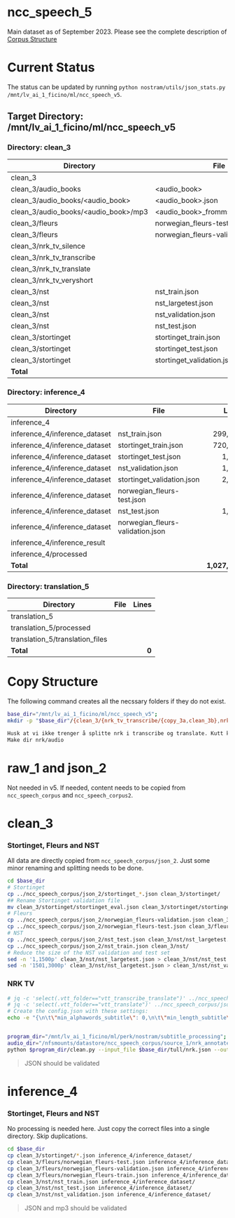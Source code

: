 # ncc_speech_5
Main dataset as of September 2023. Please see the complete description of [Corpus Structure](corpus_structure.md)

# Current Status
The status can be updated by running ```python nostram/utils/json_stats.py /mnt/lv_ai_1_ficino/ml/ncc_speech_v5```.

## Target Directory: /mnt/lv_ai_1_ficino/ml/ncc_speech_v5
### Directory: clean_3
| Directory | File | Lines     |
| --------- | ---- | ---------:|
| clean_3 | <empty> | <empty>    |
| clean_3/audio_books | <audio_book> |        981 |
| clean_3/audio_books/<audio_book> | <audio_book>.json |        981 |
| clean_3/audio_books/<audio_book>/mp3 | <audio_book>_frommsec_tomsec.mp3 |        <relative to audio_book> |
| clean_3/fleurs | norwegian_fleurs-test.json |        357 |
| clean_3/fleurs | norwegian_fleurs-validation.json |        163 |
| clean_3/nrk_tv_silence | <empty> | <empty>    |
| clean_3/nrk_tv_transcribe | <empty> | <empty>    |
| clean_3/nrk_tv_translate | <empty> | <empty>    |
| clean_3/nrk_tv_veryshort | <empty> | <empty>    |
| clean_3/nst | nst_train.json |    299,114 |
| clean_3/nst | nst_largetest.json |     63,088 |
| clean_3/nst | nst_validation.json |      1,500 |
| clean_3/nst | nst_test.json |      1,500 |
| clean_3/stortinget | stortinget_train.json |    720,870 |
| clean_3/stortinget | stortinget_test.json |      1,872 |
| clean_3/stortinget | stortinget_validation.json |      2,041 |
| **Total** |      | **1,090,505** |

### Directory: inference_4
| Directory | File | Lines     |
| --------- | ---- | ---------:|
| inference_4 | <empty> | <empty>    |
| inference_4/inference_dataset | nst_train.json |    299,114 |
| inference_4/inference_dataset | stortinget_train.json |    720,870 |
| inference_4/inference_dataset | stortinget_test.json |      1,872 |
| inference_4/inference_dataset | nst_validation.json |      1,500 |
| inference_4/inference_dataset | stortinget_validation.json |      2,041 |
| inference_4/inference_dataset | norwegian_fleurs-test.json |        357 |
| inference_4/inference_dataset | nst_test.json |      1,500 |
| inference_4/inference_dataset | norwegian_fleurs-validation.json |        163 |
| inference_4/inference_result | <empty> | <empty>    |
| inference_4/processed | <empty> | <empty>    |
| **Total** |      | **1,027,417** |

### Directory: translation_5
| Directory | File | Lines     |
| --------- | ---- | ---------:|
| translation_5 | <empty> | <empty>    |
| translation_5/processed | <empty> | <empty>    |
| translation_5/translation_files | <empty> | <empty>    |
| **Total** |      | **0** |

# Copy Structure
The following command creates all the necssary folders if they do not exist.

```bash
base_dir="/mnt/lv_ai_1_ficino/ml/ncc_speech_v5";
mkdir -p "$base_dir"/{clean_3/{nrk_tv_transcribe/{copy_3a,clean_3b},nrk_tv_translate/{copy_3a,clean_3b},nrk_tv_veryshort/{copy_3a,clean_3b},nrk_tv_silence/{copy_3a,clean_3b},stortinget,fleurs,nst,stortinget},inference_4/{inference_dataset,inference_result,processed},translation_5/{translation_files,processed}}

Husk at vi ikke trenger å splitte nrk i transcribe og translate. Kutt kataloger.
Make dir nrk/audio
```

# raw_1 and json_2
Not needed in v5. If needed, content needs to be copied from ```ncc_speech_corpus``` and ```ncc_speech_corpus2```.

# clean_3

### Stortinget, Fleurs and NST
All data are directly copied from ```ncc_speech_corpus/json_2```. Just some minor renaming and splitting needs to be done.
```bash
cd $base_dir
# Stortinget
cp ../ncc_speech_corpus/json_2/stortinget_*.json clean_3/stortinget/
## Rename Stortinget validation file
mv clean_3/stortinget/stortinget_eval.json clean_3/stortinget/stortinget_validation.json
# Fleurs
cp ../ncc_speech_corpus/json_2/norwegian_fleurs-validation.json clean_3/fleurs/
cp ../ncc_speech_corpus/json_2/norwegian_fleurs-test.json clean_3/fleurs/
# NST
cp ../ncc_speech_corpus/json_2/nst_test.json clean_3/nst/nst_largetest.json
cp ../ncc_speech_corpus/json_2/nst_train.json clean_3/nst/
# Reduce the size of the NST validation and test set
sed -n '1,1500p' clean_3/nst/nst_largetest.json > clean_3/nst/nst_test.json
sed -n '1501,3000p' clean_3/nst/nst_largetest.json > clean_3/nst/nst_validation.json
```

### NRK TV
```bash
# jq -c 'select(.vtt_folder=="vtt_transcribe_translate")' ../ncc_speech_corpus/json_2/nrk.json > clean_3/nrk_tv_transcribe/copy_3a/nrk_tv_transcribe_all.json
# jq -c 'select(.vtt_folder=="vtt_translate")' ../ncc_speech_corpus/json_2/nrk.json > clean_3/nrk_tv_translate/copy_3a/nrk_tv_translate_all.json
# Create the config.json with these settings:
echo -e "{\n\t\"min_alphawords_subtitle\": 0,\n\t\"min_length_subtitle\": 1,\n\t\"min_words_subtitle\": 0,\n\t\"normalise_unicode\": true,\n\t\"drop_subtitles_with_encoding_errors\": true,\n\t\"drop_subtitles_with_curly_brackets\": true,\n\t\"simultaneous_subtitles\": \"delete\",\n\t\"task\": [\"transcribe\", \"translate\"],\n\t\"drop_italics\": true,\n\t\"drop_inaudible\": true,\n\t\"drop_invalid_durations\": true,\n\t\"merge_subtitles\": true,\n\t\"drop_multiple_speakers\": false,\n\t\"combine_continued_sentences\": false,\n\t\"make_bigger_segments\": true,\n\t\"target_duration_seconds\": 28,\n\t\"max_duration_seconds\": 30,\n\t\"pad_with_silence\": true,\n\t\"add_empty_captions\": true,\n\t\"detect_lang_text\": true,\n\t\"allow_lang_text\": [\"nob\", \"nno\"],\n\t\"remove_cpossible\": true,\n\t\"max_separation_seconds\": 5\n}" > $base_dir/clean_3/nrk_tv/config.json


program_dir="/mnt/lv_ai_1_ficino/ml/perk/nostram/subtitle_processing";
audio_dir="/nfsmounts/datastore/ncc_speech_corpus/source_1/nrk_annotated/";
python $program_dir/clean.py --input_file $base_dir/tull/nrk.json --output_folder $base_dir/clean_3/nrk_tv --audio_input_folder $audio_dir  --audio_output_folder $base_dir/clean_3/nrk_tv/audio/

```

> JSON should be validated

# inference_4
### Stortinget, Fleurs and NST
No processing is needed here. Just copy the correct files into a single directory. Skip duplications.

```bash
cd $base_dir
cp clean_3/stortinget/*.json inference_4/inference_dataset/
cp clean_3/fleurs/norwegian_fleurs-test.json inference_4/inference_dataset/norwegian_fleurs_test.json
cp clean_3/fleurs/norwegian_fleurs-validation.json inference_4/inference_dataset/norwegian_fleurs_validation.json
cp clean_3/fleurs/norwegian_fleurs-train.json inference_4/inference_dataset/norwegian_fleurs_train.json
cp clean_3/nst/nst_train.json inference_4/inference_dataset/
cp clean_3/nst/nst_test.json inference_4/inference_dataset/
cp clean_3/nst/nst_validation.json inference_4/inference_dataset/
```
> JSON and mp3 should be validated

